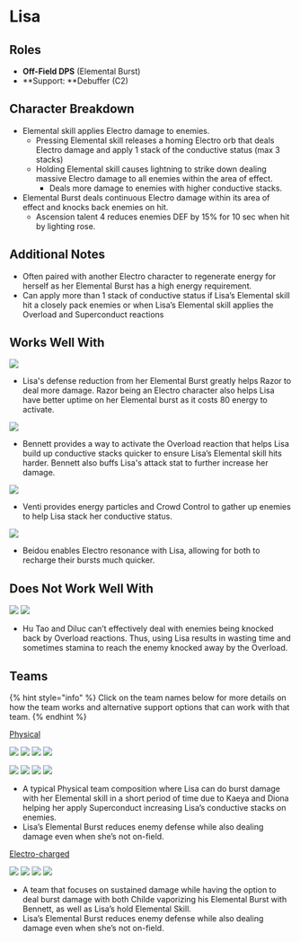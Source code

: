 # Lisa

## Roles

* **Off-Field DPS** (Elemental Burst)
* \*\*Support: \*\*Debuffer (C2)

## Character Breakdown

* Elemental skill applies Electro damage to enemies.
  * Pressing Elemental skill releases a homing Electro orb that deals Electro damage and apply 1 stack of the conductive status (max 3 stacks)
  * Holding Elemental skill causes lightning to strike down dealing massive Electro damage to all enemies within the area of effect.
    * Deals more damage to enemies with higher conductive stacks.
* Elemental Burst deals continuous Electro damage within its area of effect and knocks back enemies on hit.
  * Ascension talent 4 reduces enemies DEF by 15% for 10 sec when hit by lighting rose.

## Additional Notes

* Often paired with another Electro character to regenerate energy for herself as her Elemental Burst has a high energy requirement.
* Can apply more than 1 stack of conductive status if Lisa’s Elemental skill hit a closely pack enemies or when Lisa’s Elemental skill applies the Overload and Superconduct reactions

## Works Well With

![](../../.gitbook/assets/UI\_AvatarIcon\_Razor.png)

* Lisa's defense reduction from her Elemental Burst greatly helps Razor to deal more damage. Razor being an Electro character also helps Lisa have better uptime on her Elemental burst as it costs 80 energy to activate.

![](../../.gitbook/assets/UI\_AvatarIcon\_Bennett.png)

* Bennett provides a way to activate the Overload reaction that helps Lisa build up conductive stacks quicker to ensure Lisa’s Elemental skill hits harder. Bennett also buffs Lisa's attack stat to further increase her damage.

![](../../.gitbook/assets/UI\_AvatarIcon\_Venti.png)

* Venti provides energy particles and Crowd Control to gather up enemies to help Lisa stack her conductive status.

![](../../.gitbook/assets/UI\_AvatarIcon\_Beidou.png)

* Beidou enables Electro resonance with Lisa, allowing for both to recharge their bursts much quicker.

## Does Not Work Well With

![](../../.gitbook/assets/UI\_AvatarIcon\_Hutao.png) ![](../../.gitbook/assets/UI\_AvatarIcon\_Diluc.png)

* Hu Tao and Diluc can’t effectively deal with enemies being knocked back by Overload reactions. Thus, using Lisa results in wasting time and sometimes stamina to reach the enemy knocked away by the Overload.

## Teams

{% hint style="info" %}
Click on the team names below for more details on how the team works and alternative support options that can work with that team.
{% endhint %}

[Physical](../../teams/physical.md)

![](../../.gitbook/assets/UI\_AvatarIcon\_Razor.png) ![](../../.gitbook/assets/UI\_AvatarIcon\_Kaeya.png) ![](../../.gitbook/assets/UI\_AvatarIcon\_Lisa.png) ![](../../.gitbook/assets/UI\_AvatarIcon\_Diona.png)

![](../../.gitbook/assets/UI\_AvatarIcon\_Eula.png) ![](../../.gitbook/assets/UI\_AvatarIcon\_Shougun.png) ![](../../.gitbook/assets/UI\_AvatarIcon\_Lisa.png) ![](../../.gitbook/assets/UI\_AvatarIcon\_Diona.png)

* A typical Physical team composition where Lisa can do burst damage with her Elemental skill in a short period of time due to Kaeya and Diona helping her apply Superconduct increasing Lisa’s conductive stacks on enemies.
* Lisa’s Elemental Burst reduces enemy defense while also dealing damage even when she’s not on-field.

[Electro-charged](../../teams/electro-charged.md)

![](../../.gitbook/assets/ui\_avataricon\_tartaglia.png) ![](../../.gitbook/assets/UI\_AvatarIcon\_Lisa.png) ![](../../.gitbook/assets/UI\_AvatarIcon\_Beidou.png) ![](../../.gitbook/assets/UI\_AvatarIcon\_Bennett.png)

* A team that focuses on sustained damage while having the option to deal burst damage with both Childe vaporizing his Elemental Burst with Bennett, as well as Lisa’s hold Elemental Skill.
* Lisa’s Elemental Burst reduces enemy defense while also dealing damage even when she’s not on-field.
